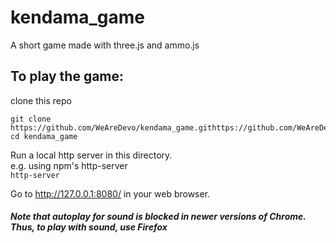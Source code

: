# kendama_game
A short game made with three.js and ammo.js

## To play the game:
  
clone this repo  
```
git clone https://github.com/WeAreDevo/kendama_game.githttps://github.com/WeAreDevo/kendama_game.git
cd kendama_game
```  

Run a local http server in this directory.  
e.g. using npm's http-server  
```http-server```

Go to http://127.0.0.1:8080/ in your web browser.
##### Note that autoplay for sound is blocked in newer versions of Chrome. Thus, to play with sound, use Firefox
